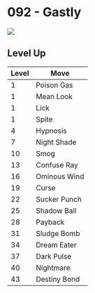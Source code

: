 # 092 - Gastly
![][092]

## Level Up

Level | Move
---   | ---
  1   | Poison Gas
  1   | Mean Look
  1   | Lick
  1   | Spite
  4   | Hypnosis
  7   | Night Shade
 10   | Smog
 13   | Confuse Ray
 16   | Ominous Wind
 19   | Curse
 22   | Sucker Punch
 25   | Shadow Ball
 28   | Payback
 31   | Sludge Bomb
 34   | Dream Eater
 37   | Dark Pulse
 40   | Nightmare
 43   | Destiny Bond



[092]: ../img/pokemon/092.png
